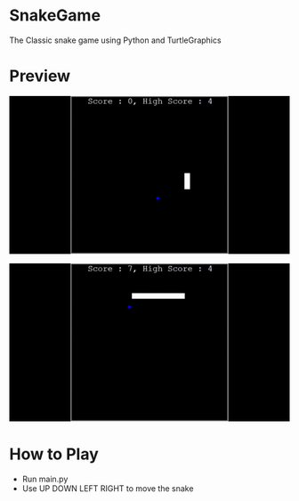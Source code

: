 # SnakeGame
The Classic snake game using Python and TurtleGraphics

# Preview
![Preview1](images/3.gif)

![Preview2](images/4.gif)

# How to Play
* Run main.py
* Use UP DOWN LEFT RIGHT to move the snake
